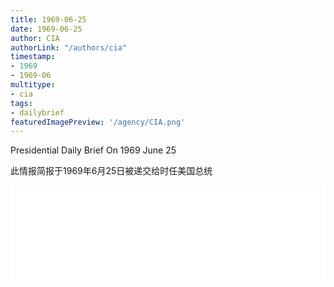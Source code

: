```yaml
---
title: 1969-06-25
date: 1969-06-25
author: CIA 
authorLink: "/authors/cia"
timestamp: 
- 1969
- 1969-06
multitype: 
- cia
tags: 
- dailybrief
featuredImagePreview: '/agency/CIA.png'
---
```



Presidential Daily Brief On 1969 June 25

此情报简报于1969年6月25日被递交给时任美国总统

<!--more-->





<div id="over" style="width:100%; overflow:hidden"> <iframe id="sFrame" name="sFrame" frameborder="no" border="0"  allowfullscreen marginwidth="0" scrolling="no" src = " /CIA/1969-06-25.html "  style = " position:absulute; width: 806px; top: 300;" > </iframe> </div>